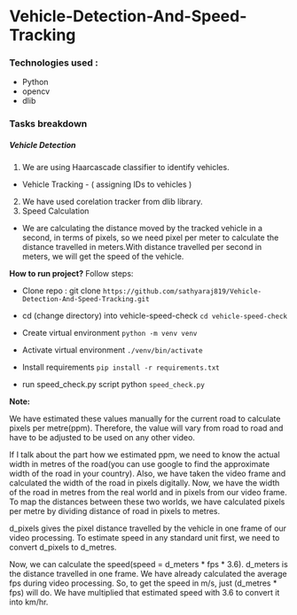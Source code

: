 # Vehicle-Detection-And-Speed-Tracking

### Technologies used :
- Python
- opencv
- dlib

### Tasks breakdown

##### Vehicle Detection
1. We are using Haarcascade classifier to identify vehicles.
  - Vehicle Tracking - ( assigning IDs to vehicles )
2. We have used corelation tracker from dlib library.
3. Speed Calculation
  - We are calculating the distance moved by the tracked vehicle in a second, in terms of pixels, so we need pixel per meter to calculate the distance travelled in meters.With distance travelled per second in meters, we will get the speed of the vehicle.

**How to run project?**
Follow steps:

- Clone repo : git clone `https://github.com/sathyaraj819/Vehicle-Detection-And-Speed-Tracking.git`

- cd (change directory) into vehicle-speed-check `cd vehicle-speed-check`

- Create virtual environment `python -m venv venv`

- Activate virtual environment `./venv/bin/activate`

- Install requirements `pip install -r requirements.txt`

- run speed_check.py script python `speed_check.py`

**Note:**

We have estimated these values manually for the current road to calculate pixels per metre(ppm). Therefore, the value will vary from road to road and have to be adjusted to be used on any other video.

If I talk about the part how we estimated ppm, we need to know the actual width in metres of the road(you can use google to find the approximate width of the road in your country). Also, we have taken the video frame and calculated the width of the road in pixels digitally. Now, we have the width of the road in metres from the real world and in pixels from our video frame. To map the distances between these two worlds, we have calculated pixels per metre by dividing distance of road in pixels to metres.

d_pixels gives the pixel distance travelled by the vehicle in one frame of our video processing. To estimate speed in any standard unit first, we need to convert d_pixels to d_metres.

Now, we can calculate the speed(speed = d_meters * fps * 3.6). d_meters is the distance travelled in one frame. We have already calculated the average fps during video processing. So, to get the speed in m/s, just (d_metres * fps) will do. We have multiplied that estimated speed with 3.6 to convert it into km/hr.
